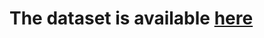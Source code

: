 # The dataset is available [here](https://drive.google.com/drive/folders/1pQpWFGqpVSqr73QigEcKyfo-hE1GgnAq)
